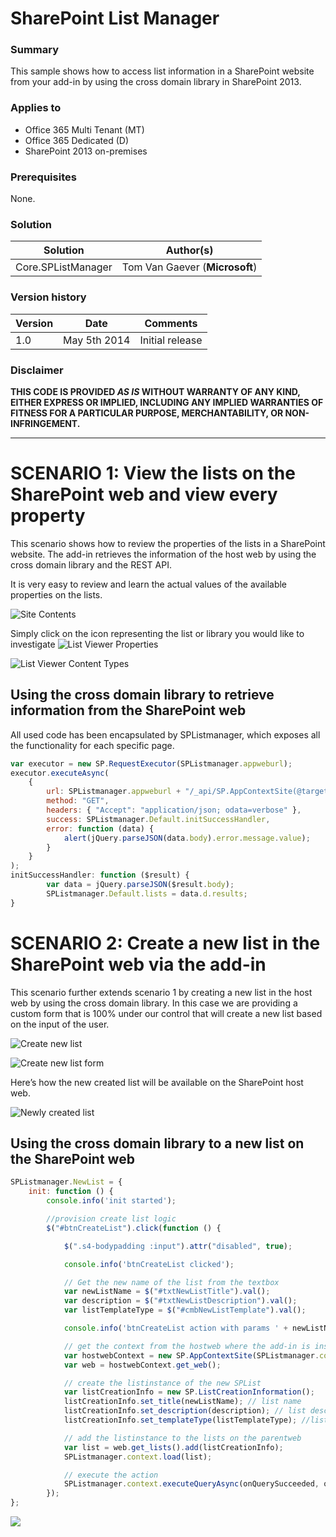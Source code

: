 # SharePoint List Manager #

### Summary ###
This sample shows how to access list information in a SharePoint website from your add-in by using the cross domain library in SharePoint 2013.

### Applies to ###
-  Office 365 Multi Tenant (MT)
-  Office 365 Dedicated (D)
-  SharePoint 2013 on-premises

### Prerequisites ###
None.

### Solution ###
Solution | Author(s)
---------|----------
Core.SPListManager | Tom Van Gaever (**Microsoft**)

### Version history ###
Version  | Date | Comments
---------| -----| --------
1.0  | May 5th 2014 | Initial release

### Disclaimer ###
**THIS CODE IS PROVIDED *AS IS* WITHOUT WARRANTY OF ANY KIND, EITHER EXPRESS OR IMPLIED, INCLUDING ANY IMPLIED WARRANTIES OF FITNESS FOR A PARTICULAR PURPOSE, MERCHANTABILITY, OR NON-INFRINGEMENT.**


----------

# SCENARIO 1: View the lists on the SharePoint web and view every property #
This scenario shows how to review the properties of the lists in a SharePoint website. The add-in retrieves the information of the host web by using the cross domain library and the REST API. 

It is very easy to review and learn the actual values of the available properties on the lists.

![Site Contents](http://i.imgur.com/QCOeti3.png)

Simply click on the icon representing the list or library you would like to investigate
![List Viewer Properties](http://i.imgur.com/chzEVzt.png)

![List Viewer Content Types](http://i.imgur.com/oB2rfK3.png)

## Using the cross domain library to retrieve information from the SharePoint web ##
All used code has been encapsulated by SPListmanager, which exposes all the functionality for each specific page.

```JavaScript
var executor = new SP.RequestExecutor(SPListmanager.appweburl);
executor.executeAsync(
    {
        url: SPListmanager.appweburl + "/_api/SP.AppContextSite(@target)/web/lists?@target='" + SPListmanager.hostweburl + "'",
        method: "GET",
        headers: { "Accept": "application/json; odata=verbose" },
        success: SPListmanager.Default.initSuccessHandler,
        error: function (data) {
            alert(jQuery.parseJSON(data.body).error.message.value); 
        }
    }
);
initSuccessHandler: function ($result) {
        var data = jQuery.parseJSON($result.body);
        SPListmanager.Default.lists = data.d.results;
}
```

# SCENARIO 2: Create a new list in the SharePoint web via the add-in #
This scenario further extends scenario 1 by creating a new list in the host web by using the cross domain library. In this case we are providing a custom form that is 100% under our control that will create a new list based on the input of the user.

![Create new list](http://i.imgur.com/092By5r.png)

![Create new list form](http://i.imgur.com/0BLKqID.png)

Here’s how the new created list will be available on the SharePoint host web.

![Newly created list](http://i.imgur.com/fhAzOYI.png)

## Using the cross domain library to a new list on the SharePoint web ##
```JavaScript
SPListmanager.NewList = {
    init: function () {
        console.info('init started');

        //provision create list logic
        $("#btnCreateList").click(function () {

            $(".s4-bodypadding :input").attr("disabled", true);

            console.info('btnCreateList clicked');

            // Get the new name of the list from the textbox
            var newListName = $("#txtNewListTitle").val();
            var description = $("#txtNewListDescription").val();
            var listTemplateType = $("#cmbNewListTemplate").val();

            console.info('btnCreateList action with params ' + newListName + "|" + description + "|" + listTemplateType);

            // get the context from the hostweb where the add-in is installed
            var hostwebContext = new SP.AppContextSite(SPListmanager.context, SPListmanager.hostweburl);
            var web = hostwebContext.get_web();

            // create the listinstance of the new SPList
            var listCreationInfo = new SP.ListCreationInformation();
            listCreationInfo.set_title(newListName); // list name
            listCreationInfo.set_description(description); // list description
            listCreationInfo.set_templateType(listTemplateType); //list type

            // add the listinstance to the lists on the parentweb
            var list = web.get_lists().add(listCreationInfo);
            SPListmanager.context.load(list);

            // execute the action
            SPListmanager.context.executeQueryAsync(onQuerySucceeded, onQueryFailed);
        });
};

```

<img src="https://telemetry.sharepointpnp.com/pnp/samples/Core.SPListManager" />